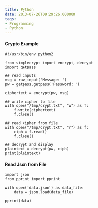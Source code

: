 ```yaml
---
title: Python
date: 2013-07-26T09:29:26.000000
tags: 
- Programming
- Python
---
```



#### Crypto Example

    #!/usr/bin/env python2

    from simplecrypt import encrypt, decrypt
    import getpass

    ## read inputs
    msg = raw_input('Message: ')
    pw = getpass.getpass('Password: ')

    ciphertext = encrypt(pw, msg)

    ## write cipher to file
    with open("/tmp/crypt.txt", "w") as f:
        f.write(ciphertext)
        f.close()

    ## read cipher from file
    with open("/tmp/crypt.txt", "r") as f:
        ciph = f.read()
        f.close()

    ## decrypt and display
    plaintext = decrypt(pw, ciph)
    print(plaintext)

#### Read Json from File

    import json
    from pprint import pprint

    with open('data.json') as data_file:
        data = json.load(data_file)

    pprint(data)

